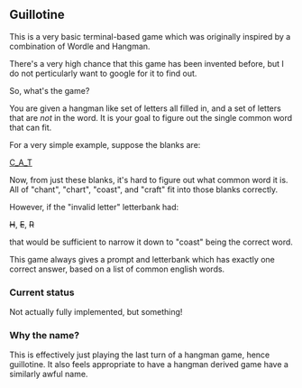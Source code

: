 ## Guillotine

This is a very basic terminal-based game which was originally inspired by a
combination of Wordle and Hangman.

There's a very high chance that this game has been invented before, but I do
not perticularly want to google for it to find out.

So, what's the game?

You are given a hangman like set of letters all filled in, and a set of letters
that are _not_ in the word. It is your goal to figure out the single common
word that can fit.

For a very simple example, suppose the blanks are:

<u>C_A_T</u>

Now, from just these blanks, it's hard to figure out what common word it is. All of "chant", "chart", "coast", and "craft" fit into those blanks correctly.

However, if the "invalid letter" letterbank had:

~~H~~, ~~E~~, ~~R~~

that would be sufficient to narrow it down to "coast" being the correct word.

This game always gives a prompt and letterbank which has exactly one correct
answer, based on a list of common english words.

### Current status

Not actually fully implemented, but something!

### Why the name?

This is effectively just playing the last turn of a hangman game, hence
guillotine. It also feels appropriate to have a hangman derived game have a
similarly awful name.
